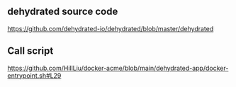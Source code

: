 ## dehydrated source code
https://github.com/dehydrated-io/dehydrated/blob/master/dehydrated

## Call script
https://github.com/HillLiu/docker-acme/blob/main/dehydrated-app/docker-entrypoint.sh#L29
